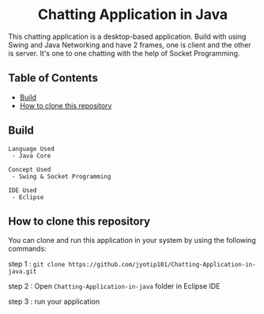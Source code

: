 <h1 align="center">Chatting Application in Java</h1>

 This chatting application is a desktop-based application. Build with using Swing and Java Networking and have 2 frames, 
 one is client and the other is server. It's one to one chatting with the help of Socket Programming.

<!-- TABLE OF CONTENTS -->

## Table of Contents

<!-- - [Demo](#demo) -->
<!-- - [Overview](#overview)  -->
- [Build](#build)
- [How to clone this repository](#how-to-clone-this-repository)

<!-- DEMO -->
<!-- 
## Demo

[Todo App](https://jyotip101.github.io/Todo-App-in-ReactJS)  
 -->
<!-- Build  -->

## Build  
```
Language Used 
 - Java Core 

Concept Used 
 - Swing & Socket Programming

IDE Used 
 - Eclipse
```
<!-- OVERVIEW -->

<!-- ## Overview  -->

## How to clone this repository

You can clone and run this application in your system by using the following commands:
 
step 1 : `git clone https://github.com/jyotip101/Chatting-Application-in-java.git`

step 2 : Open `Chatting-Application-in-java` folder in Eclipse IDE  

step 3 : run your application  
 
